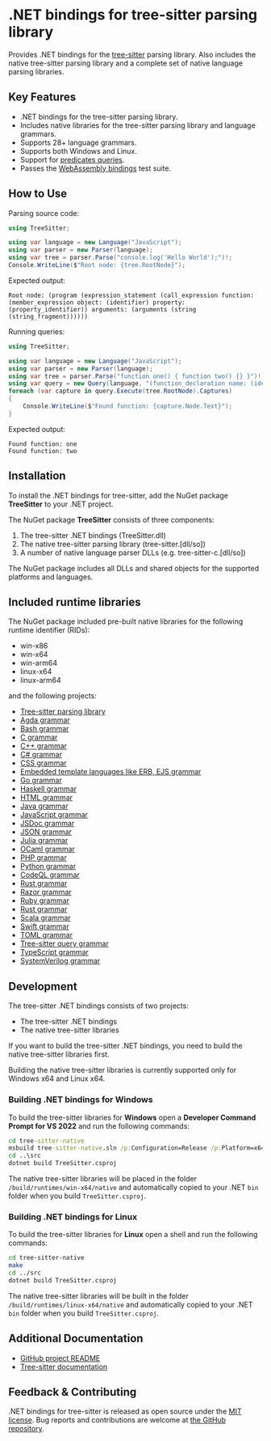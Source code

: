 # .NET bindings for tree-sitter parsing library

Provides .NET bindings for the [tree-sitter](https://github.com/tree-sitter/tree-sitter) parsing library.
Also includes the native tree-sitter parsing library and a complete set of native language parsing libraries.

## Key Features

* .NET bindings for the tree-sitter parsing library.
* Includes native libraries for the tree-sitter parsing library and language grammars.
* Supports 28+ language grammars.
* Supports both Windows and Linux.
* Support for [predicates queries](https://github.com/tree-sitter/tree-sitter/issues/4075).
* Passes the [WebAssembly bindings](https://github.com/tree-sitter/tree-sitter/tree/master/lib/binding_web) test suite.

## How to Use

Parsing source code:
```csharp
using TreeSitter;

using var language = new Language("JavaScript");
using var parser = new Parser(language);
using var tree = parser.Parse("console.log('Hello World');")!;
Console.WriteLine($"Root node: {tree.RootNode}");
```

Expected output:
```text
Root node: (program (expression_statement (call_expression function: (member_expression object: (identifier) property: (property_identifier)) arguments: (arguments (string (string_fragment))))))
```

Running queries:
```csharp
using TreeSitter;

using var language = new Language("JavaScript");
using var parser = new Parser(language);
using var tree = parser.Parse("function one() { function two() {} }")!;
using var query = new Query(language, "(function_declaration name: (identifier) @fn)");
foreach (var capture in query.Execute(tree.RootNode).Captures)
{
    Console.WriteLine($"Found function: {capture.Node.Text}");
}
```

Expected output:
```text
Found function: one
Found function: two
```

## Installation

To install the .NET bindings for tree-sitter, add the NuGet package **TreeSitter** to your .NET project.

The NuGet package **TreeSitter** consists of three components:

1. The tree-sitter .NET bindings (TreeSitter.dll)
1. The native tree-sitter parsing library (tree-sitter.[dll/so])
1. A number of native language parser DLLs (e.g. tree-sitter-c.[dll/so])

The NuGet package includes all DLLs and shared objects for the supported platforms and languages.

## Included runtime libraries

The NuGet package included pre-built native libraries for the following runtime identifier (RIDs):

- win-x86
- win-x64
- win-arm64
- linux-x64
- linux-arm64

and the following projects:

- [Tree-sitter parsing library](https://github.com/tree-sitter/tree-sitter)
- [Agda grammar](https://github.com/tree-sitter/tree-sitter-agda)
- [Bash grammar](https://github.com/tree-sitter/tree-sitter-bash)
- [C grammar](https://github.com/tree-sitter/tree-sitter-c)
- [C++ grammar](https://github.com/tree-sitter/tree-sitter-cpp)
- [C# grammar](https://github.com/tree-sitter/tree-sitter-c-sharp)
- [CSS grammar](https://github.com/tree-sitter/tree-sitter-css)
- [Embedded template languages like ERB, EJS grammar](https://github.com/tree-sitter/tree-sitter-embedded-template)
- [Go grammar](https://github.com/tree-sitter/tree-sitter-go)
- [Haskell grammar](https://github.com/tree-sitter/tree-sitter-haskell)
- [HTML grammar](https://github.com/tree-sitter/tree-sitter-html)
- [Java grammar](https://github.com/tree-sitter/tree-sitter-java)
- [JavaScript grammar](https://github.com/tree-sitter/tree-sitter-javascript)
- [JSDoc grammar](https://github.com/tree-sitter/tree-sitter-jsdoc)
- [JSON grammar](https://github.com/tree-sitter/tree-sitter-json)
- [Julia grammar](https://github.com/tree-sitter/tree-sitter-julia)
- [OCaml grammar](https://github.com/tree-sitter/tree-sitter-ocaml)
- [PHP grammar](https://github.com/tree-sitter/tree-sitter-php)
- [Python grammar](https://github.com/tree-sitter/tree-sitter-python)
- [CodeQL grammar](https://github.com/tree-sitter/tree-sitter-ql)
- [Rust grammar](https://github.com/tree-sitter/tree-sitter-rust)
- [Razor grammar](https://github.com/tree-sitter/tree-sitter-razor)
- [Ruby grammar](https://github.com/tree-sitter/tree-sitter-ruby)
- [Rust grammar](https://github.com/tree-sitter/tree-sitter-rust)
- [Scala grammar](https://github.com/tree-sitter/tree-sitter-scala)
- [Swift grammar](https://github.com/tree-sitter/tree-sitter-swift)
- [TOML grammar](https://github.com/tree-sitter/tree-sitter-toml)
- [Tree-sitter query grammar](https://github.com/tree-sitter/tree-sitter-tsq)
- [TypeScript grammar](https://github.com/tree-sitter/tree-sitter-typescript)
- [SystemVerilog grammar](https://github.com/tree-sitter/tree-sitter-verilog)

## Development

The tree-sitter .NET bindings consists of two projects:

- The tree-sitter .NET bindings
- The native tree-sitter libraries

If you want to build the tree-sitter .NET bindings,
you need to build the native tree-sitter libraries first.

Building the native tree-sitter libraries is currently supported only for Windows x64 and Linux x64.

### Building .NET bindings for Windows

To build the tree-sitter libraries for **Windows**
open a **Developer Command Prompt for VS 2022** and run the following commands:

```cmd
cd tree-sitter-native
msbuild tree-sitter-native.sln /p:Configuration=Release /p:Platform=x64
cd ..\src
dotnet build TreeSitter.csproj
```

The native tree-sitter libraries will be placed in the folder `/build/runtimes/win-x64/native`
and automatically copied to your .NET `bin` folder when you build `TreeSitter.csproj`.

### Building .NET bindings for Linux

To build the tree-sitter libraries for **Linux**
open a shell and run the following commands:

```bash
cd tree-sitter-native
make
cd ../src
dotnet build TreeSitter.csproj
```

The native tree-sitter libraries will be built in the folder `/build/runtimes/linux-x64/native`
and automatically copied to your .NET `bin` folder when you build `TreeSitter.csproj`.

## Additional Documentation

* [GitHub project README](https://github.com/mariusgreuel/tree-sitter-dotnet-bindings)
* [Tree-sitter documentation](https://tree-sitter.github.io/tree-sitter/)

## Feedback & Contributing

.NET bindings for tree-sitter is released as open source under the [MIT license](https://licenses.nuget.org/MIT).
Bug reports and contributions are welcome at [the GitHub repository](https://github.com/mariusgreuel/tree-sitter-dotnet-bindings).
